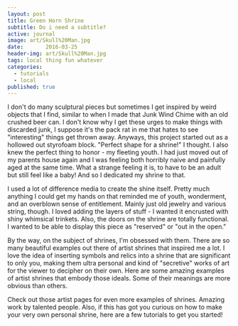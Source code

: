 ```yaml
---
layout: post
title: Green Horn Shrine
subtitle: Do i need a subtitle?
active: journal
image: art/Skull%20Man.jpg
date:       2016-03-25
header-img: art/Skull%20Man.jpg
tags: local thing fun whatever
categories:
  - tutorials
  - local
published: true
---
```

I don't do many sculptural pieces but sometimes I get inspired by weird objects that I find, similar to when I made that Junk Wind Chime with an old crushed beer can. I don't know why I get these urges to make things with discarded junk, I suppose it's the pack rat in me that hates to see "interesting" things get thrown away. Anyways, this project started out as a hollowed out styrofoam block. "Perfect shape for a shrine!" I thought. I also knew the perfect thing to honor - my fleeting youth. I had just moved out of my parents house again and I was feeling both horribly naive and painfully aged at the same time. What a strange feeling it is, to have to be an adult but still feel like a baby! And so I dedicated my shrine to that.

I used a lot of difference media to create the shine itself. Pretty much anything I could get my hands on that reminded me of youth, wonderment, and an overblown sense of entitlement. Mainly just old jewelry and various string, though. I loved adding the layers of stuff - I wanted it encrusted with shiny whimsical trinkets. Also, the doors on the shrine are totally functional. I wanted to be able to display this piece as "reserved" or "out in the open."

By the way, on the subject of shrines, I'm obsessed with them. There are so many beautiful examples out there of artist shrines that inspired me a lot. I love the idea of inserting symbols and relics into a shrine that are significant to only you, making them ultra personal and kind of "secretive" works of art for the viewer to decipher on their own.  Here are some amazing examples of artist shrines that embody those ideals. Some of their meanings are more obvious than others.

Check out those artist pages for even more examples of shrines. Amazing work by talented people. Also, if this has got you curious on how to make your very own personal shrine, here are a few tutorials to get you started!
